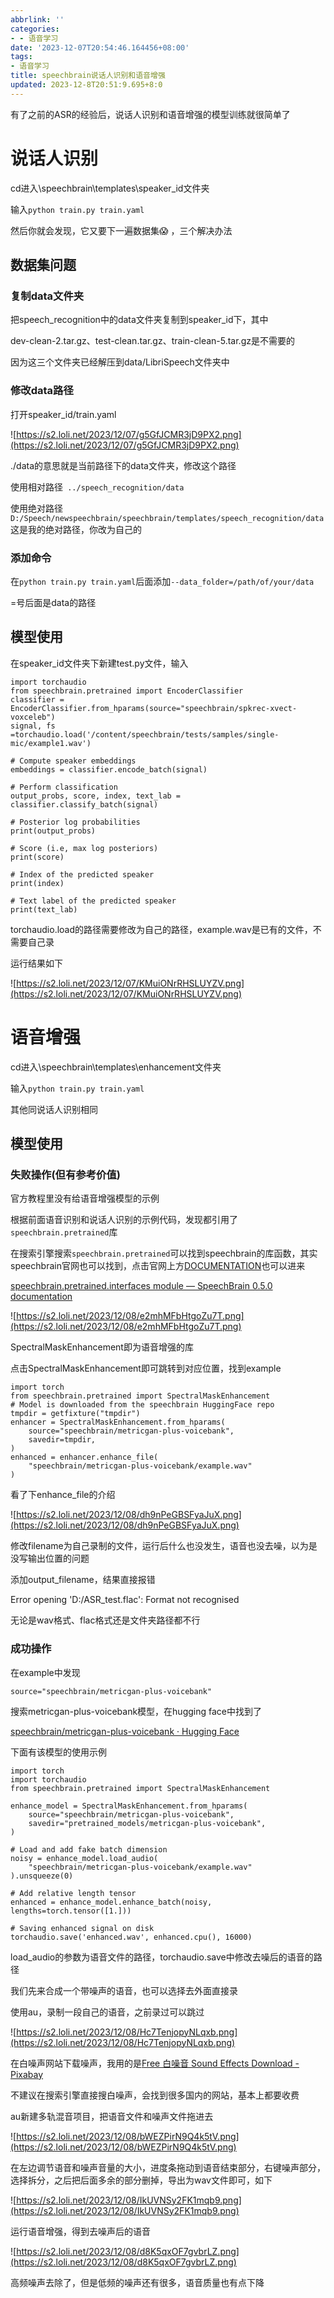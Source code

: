 ```yaml
---
abbrlink: ''
categories:
- - 语音学习
date: '2023-12-07T20:54:46.164456+08:00'
tags:
- 语音学习
title: speechbrain说话人识别和语音增强
updated: 2023-12-8T20:51:9.695+8:0
---
```

有了之前的ASR的经验后，说话人识别和语音增强的模型训练就很简单了

# 说话人识别

cd进入\speechbrain\templates\speaker_id文件夹

输入`python train.py train.yaml`

然后你就会发现，它又要下一遍数据集😱 ，三个解决办法

## 数据集问题

### 复制data文件夹

把speech_recognition中的data文件夹复制到speaker_id下，其中

dev-clean-2.tar.gz、test-clean.tar.gz、train-clean-5.tar.gz是不需要的

因为这三个文件夹已经解压到data/LibriSpeech文件夹中

### 修改data路径

打开speaker_id/train.yaml

![https://s2.loli.net/2023/12/07/g5GfJCMR3jD9PX2.png](https://s2.loli.net/2023/12/07/g5GfJCMR3jD9PX2.png)

./data的意思就是当前路径下的data文件夹，修改这个路径

使用相对路径` ../speech_recognition/data`

使用绝对路径 `D:/Speech/newspeechbrain/speechbrain/templates/speech_recognition/data`这是我的绝对路径，你改为自己的

### 添加命令

在`python train.py train.yaml`后面添加`--data_folder=/path/of/your/data`

=号后面是data的路径

## 模型使用

在speaker_id文件夹下新建test.py文件，输入

```
import torchaudio
from speechbrain.pretrained import EncoderClassifier
classifier = EncoderClassifier.from_hparams(source="speechbrain/spkrec-xvect-voxceleb")
signal, fs =torchaudio.load('/content/speechbrain/tests/samples/single-mic/example1.wav')

# Compute speaker embeddings
embeddings = classifier.encode_batch(signal)

# Perform classification
output_probs, score, index, text_lab = classifier.classify_batch(signal)

# Posterior log probabilities
print(output_probs)

# Score (i.e, max log posteriors)
print(score)

# Index of the predicted speaker
print(index)

# Text label of the predicted speaker
print(text_lab)
```

torchaudio.load的路径需要修改为自己的路径，example.wav是已有的文件，不需要自己录

运行结果如下

![https://s2.loli.net/2023/12/07/KMuiONrRHSLUYZV.png](https://s2.loli.net/2023/12/07/KMuiONrRHSLUYZV.png)

# 语音增强

cd进入\speechbrain\templates\enhancement文件夹

输入`python train.py train.yaml`

其他同说话人识别相同

## 模型使用

### 失败操作(但有参考价值)

官方教程里没有给语音增强模型的示例

根据前面语音识别和说话人识别的示例代码，发现都引用了`speechbrain.pretrained`库

在搜索引擎搜索`speechbrain.pretrained`可以找到speechbrain的库函数，其实speechbrain官网也可以找到，点击官网上方[DOCUMENTATION](https://speechbrain.readthedocs.io/en/latest/index.html)也可以进来

[speechbrain.pretrained.interfaces module — SpeechBrain 0.5.0 documentation](https://speechbrain.readthedocs.io/en/latest/API/speechbrain.pretrained.interfaces.html)

![https://s2.loli.net/2023/12/08/e2mhMFbHtgoZu7T.png](https://s2.loli.net/2023/12/08/e2mhMFbHtgoZu7T.png)

SpectralMaskEnhancement即为语音增强的库

点击SpectralMaskEnhancement即可跳转到对应位置，找到example

```
import torch
from speechbrain.pretrained import SpectralMaskEnhancement
# Model is downloaded from the speechbrain HuggingFace repo
tmpdir = getfixture("tmpdir")
enhancer = SpectralMaskEnhancement.from_hparams(
    source="speechbrain/metricgan-plus-voicebank",
    savedir=tmpdir,
)
enhanced = enhancer.enhance_file(
    "speechbrain/metricgan-plus-voicebank/example.wav"
)
```

看了下enhance_file的介绍

![https://s2.loli.net/2023/12/08/dh9nPeGBSFyaJuX.png](https://s2.loli.net/2023/12/08/dh9nPeGBSFyaJuX.png)

修改filename为自己录制的文件，运行后什么也没发生，语音也没去噪，以为是没写输出位置的问题

添加output_filename，结果直接报错

Error opening 'D:/ASR_test.flac': Format not recognised

无论是wav格式、flac格式还是文件夹路径都不行

### 成功操作

在example中发现

```
source="speechbrain/metricgan-plus-voicebank"
```

搜索metricgan-plus-voicebank模型，在hugging face中找到了

[speechbrain/metricgan-plus-voicebank · Hugging Face](https://huggingface.co/speechbrain/metricgan-plus-voicebank)

下面有该模型的使用示例

```
import torch
import torchaudio
from speechbrain.pretrained import SpectralMaskEnhancement

enhance_model = SpectralMaskEnhancement.from_hparams(
    source="speechbrain/metricgan-plus-voicebank",
    savedir="pretrained_models/metricgan-plus-voicebank",
)

# Load and add fake batch dimension
noisy = enhance_model.load_audio(
    "speechbrain/metricgan-plus-voicebank/example.wav"
).unsqueeze(0)

# Add relative length tensor
enhanced = enhance_model.enhance_batch(noisy, lengths=torch.tensor([1.]))

# Saving enhanced signal on disk
torchaudio.save('enhanced.wav', enhanced.cpu(), 16000)
```

load_audio的参数为语音文件的路径，torchaudio.save中修改去噪后的语音的路径

我们先来合成一个带噪声的语音，也可以选择去外面直接录

使用au，录制一段自己的语音，之前录过可以跳过

![https://s2.loli.net/2023/12/08/Hc7TenjopyNLqxb.png](https://s2.loli.net/2023/12/08/Hc7TenjopyNLqxb.png)

在白噪声网站下载噪声，我用的是[Free 白噪音 Sound Effects Download - Pixabay](https://pixabay.com/zh/sound-effects/search/%E7%99%BD%E5%99%AA%E9%9F%B3/)

不建议在搜索引擎直接搜白噪声，会找到很多国内的网站，基本上都要收费

au新建多轨混音项目，把语音文件和噪声文件拖进去

![https://s2.loli.net/2023/12/08/bWEZPirN9Q4k5tV.png](https://s2.loli.net/2023/12/08/bWEZPirN9Q4k5tV.png)

在左边调节语音和噪声音量的大小，进度条拖动到语音结束部分，右键噪声部分，选择拆分，之后把后面多余的部分删掉，导出为wav文件即可，如下

![https://s2.loli.net/2023/12/08/IkUVNSy2FK1mqb9.png](https://s2.loli.net/2023/12/08/IkUVNSy2FK1mqb9.png)

运行语音增强，得到去噪声后的语音

![https://s2.loli.net/2023/12/08/d8K5qxOF7gvbrLZ.png](https://s2.loli.net/2023/12/08/d8K5qxOF7gvbrLZ.png)

高频噪声去除了，但是低频的噪声还有很多，语音质量也有点下降
